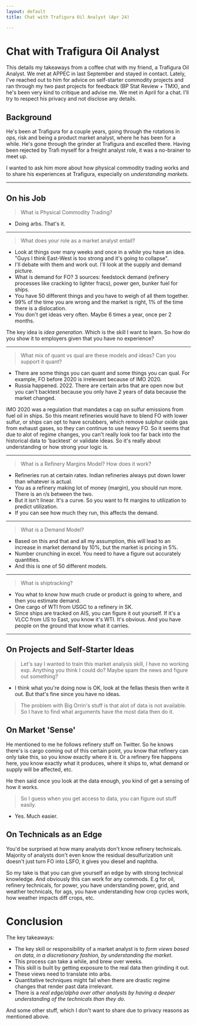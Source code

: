 ```yaml
---
layout: default
title: Chat with Trafigura Oil Analyst (Apr 24)

---
```


<!-- omit in toc -->
# Chat with Trafigura Oil Analyst

This details my takeaways from a coffee chat with my friend, a Trafigura Oil Analyst. We met at APPEC in last September and stayed in contact. Lately, I've reached out to him for advice on self-starter commodity projects and ran through my two past projects for feedback (BP Stat Review + TMX), and he's been very kind to critique and advise me. We met in April for a chat. I'll try to respect his privacy and not disclose any details.

<!-- omit in toc -->
## Background

He's been at Trafigura for a couple years, going through the rotations in ops, risk and being a product market analyst, where he has been for a while. He's gone through the grinder at Trafigura and excelled there. Having been rejected by Trafi myself for a freight analyst role, it was a no-brainer to meet up.

I wanted to ask him more about how physical commodity trading works and to share his experiences at Trafigura, especially on _understanding markets_.

---

## On his Job

<!-- /TOC -->
> What is Physical Commodity Trading?

* Doing arbs. That's it.

---

> What does your role as a market analyst entail?
  
  * Look at things over many weeks and once in a while you have an idea. "Guys I think East-West is too strong and it's going to collapse".
  * I'll debate with them and work out. I'll look at the supply and demand picture.
  * What is demand for FO? 3 sources: feedstock demand (refinery processes like cracking to lighter fracs), power gen, bunker fuel for ships.
  * You have 50 different things and you have to weigh of all them together.
  * 99% of the time you are wrong and the market is right, 1% of the time there is a dislocation.
  * You don't get ideas very often. Maybe 6 times a year, once per 2 months. 

The key idea is _idea generation_. Which is the skill I want to learn. So how do you show it to employers given that you have no experience?

----

> What mix of quant vs qual are these models and ideas? Can you support it quant?

* There are some things you can quant and some things you can qual. For example, FO before 2020 is irrelevant because of IMO 2020.
* Russia happened. 2022. There are certain arbs that are open now but you can't backtest because you only have 2 years of data because the market changed.

IMO 2020 was a regulation that mandates a cap on sulfur emissions from fuel oil in ships. So this meant refineries would have to blend FO with lower sulfur, or ships can opt to have scrubbers, which remove sulphur oxide gas from exhaust gases, so they can continue to use heavy FO.  So it seems that due to alot of regime changes, you can't really look too far back into the historical data to 'backtest' or validate ideas. So it's really about understanding or how strong your logic is.

----

> What is a Refinery Margins Model? How does it work?

* Refineries run at certain rates. Indian refineries always put down lower than whatever is actual.
* You as a refinery making lot of money (margin), you should run more. There is an r/s between the two.
* But it isn't linear. It's a curve. So you want to fit margins to utilization to predict utilization.
* If you can see how much they run, this affects the demand.

----

> What is a Demand Model?

* Based on this and that and all my assumption, this will lead to an increase in market demand by 10%, but the market is pricing in 5%.
* Number crunching in excel. You need to have a figure out accurately quantities.
* And this is one of 50 different models. 

----

> What is shiptracking?

* You what to know how much crude or product is going to where, and then you estimate demand.
* One cargo of WTI from USGC to a refinery in SK. 
* Since ships are tracked on AIS, you can figure it out yourself. If it's a VLCC from US to East, you know it's WTI. It's obvious. And you have people on the ground that know what it carries.

----

## On Projects and Self-Starter Ideas


> Let's say I wanted to train this market analysis skill, I have no working exp. Anything you think I could do? Maybe spam the news and figure out something?

* I think what you're doing now is OK, look at the fellas thesis then write it out. But that's fine since you have no ideas.

> The problem with Big Orrin's stuff is that alot of data is not available. So I have to find what arguments have the most data then do it.


## On Market 'Sense'

He mentioned to me he follows refinery stuff on Twitter. So he knows there's is cargo coming out of this certain point, you know that refinery can only take this, so you know exactly where it is. Or a refinery fire happens here, you know exactly what it produces, where it ships to, what demand or supply will be affected, etc.

He then said once you look at the data enough, you kind of get a sensing of how it works. 

> So I guess when you get access to data, you can figure out stuff easily.

* Yes. Much easier.

## On Technicals as an Edge

You'd be surprised at how many analysts don't know refinery technicals. Majority of analysts don't even know the residual desulfurization unit doesn't just turn FO into LSFO, it gives you diesel and naphtha.

So my take is that you can give yourself an edge by with strong technical knowledge. And obviously this can work for any commods. E.g for oil, refinery technicals, for power, you have understanding power, grid, and weather technicals, for ags, you have understanding how crop cycles work, how weather impacts diff crops, etc.


# Conclusion

The key takeaways:

* The key skill or responsibility of a market analyst is to _form views based on data, in a discretionary fashion, by understanding the market_.
* This process can take a while, and brew over weeks.
* This skill is built by getting exposure to the real data then grinding it out.
* These views need to translate into arbs.
* Quantitative techniques might fail when there are drastic regime changes that render past data irrelevant.
* There is a _real edge/alpha over other analysts by having a deeper understanding of the technicals than they do_.

And some other stuff, which I don't want to share due to privacy reasons as mentioned above.